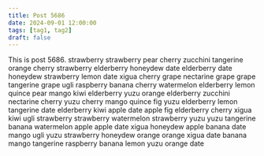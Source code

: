 ```yaml
---
title: Post 5686
date: 2024-09-01 12:00:00
tags: [tag1, tag2]
draft: false
---
```

This is post 5686.
strawberry
strawberry
pear
cherry
zucchini
tangerine
orange
cherry
strawberry
elderberry
honeydew
date
elderberry
date
honeydew
strawberry
lemon
date
xigua
cherry
grape
nectarine
grape
grape
tangerine
grape
ugli
raspberry
banana
cherry
watermelon
elderberry
lemon
quince
pear
mango
kiwi
elderberry
yuzu
orange
elderberry
zucchini
nectarine
cherry
yuzu
cherry
mango
quince
fig
yuzu
elderberry
lemon
tangerine
date
elderberry
kiwi
apple
date
apple
fig
elderberry
cherry
xigua
kiwi
ugli
strawberry
strawberry
watermelon
strawberry
yuzu
yuzu
tangerine
banana
watermelon
apple
apple
date
xigua
honeydew
apple
banana
date
mango
ugli
yuzu
strawberry
honeydew
orange
orange
xigua
date
banana
mango
tangerine
raspberry
banana
lemon
yuzu
orange
date
